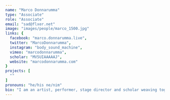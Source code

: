 ```yaml
---
name: "Marco Donnarumma"
type: "Associate"
role: "Associate"
email: "sad@flxer.net"
image: "images/people/marco_1500.jpg"
links: {
  facebook: "marco.donnarumma.live",
  twitter: "MarcoDonnarumma",
  instagram: "body_sound_machine",
  vimeo: "marcodonnarumma",
  scholar: "MV5UIAAAAAJ",
  website: "marcodonnarumma.com"
}
projects: [
  ""
]
pronouns: "he/his ne/nim"
bio: "I am an artist, performer, stage director and scholar weaving together contemporary performance, new media art and interactive computer music since the early 2000s. My artistic and scholarly work is rooted in feminist theories, critical theory and critical disability studies. I manipulate bodies, create choreographies, engineer machines and compose sounds to create artworks and performances that can speak critically of ritual, power and technology. I have a Ph.D. in performing arts, computing and body theory from Goldsmiths, University of London. Recently, I held Research Fellowships at the Dortmund Academy for Theater and Digitality and at the Berlin University of the Arts - in collaboration with the Neurorobotics Research Laboratory, in Germany. I am a co-founder of the artist group Fronte Vacuo, based in Berlin. Photo cred: Dario J Lagana' | Norte.it"
---
```

